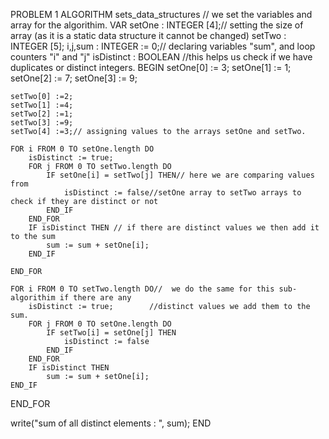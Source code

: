 PROBLEM 1
ALGORITHM sets_data_structures
// we set the variables and array for the algorithim.
VAR
    setOne : INTEGER [4];// setting the size of array (as it is a static data structure it cannot be changed)
    setTwo : INTEGER [5];
    i,j,sum : INTEGER := 0;// declaring variables "sum", and loop counters "i" and "j"
    isDistinct : BOOLEAN //this helps us check if we have duplicates or distinct integers.
BEGIN
    setOne[0] := 3;
    setOne[1] := 1;
    setOne[2] := 7;
    setOne[3] := 9;

    setTwo[0] :=2;
    setTwo[1] :=4;
    setTwo[2] :=1;
    setTwo[3] :=9;
    setTwo[4] :=3;// assigning values to the arrays setOne and setTwo.

    FOR i FROM 0 TO setOne.length DO
        isDistinct := true;
        FOR j FROM 0 TO setTwo.length DO
            IF setOne[i] = setTwo[j] THEN// here we are comparing values from
                isDistinct := false//setOne array to setTwo arrays to check if they are distinct or not
            END_IF
        END_FOR
        IF isDistinct THEN // if there are distinct values we then add it to the sum
            sum := sum + setOne[i];
        END_IF

    END_FOR
    
    FOR i FROM 0 TO setTwo.length DO//  we do the same for this sub-algorithim if there are any
        isDistinct := true;        //distinct values we add them to the sum. 
        FOR j FROM 0 TO setOne.length DO
            IF setTwo[i] = setOne[j] THEN
                isDistinct := false
            END_IF
        END_FOR
        IF isDistinct THEN
            sum := sum + setOne[i];
    END_IF

END_FOR

write("sum of all distinct elements : ", sum);
END
